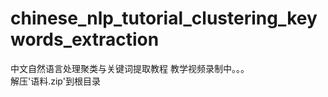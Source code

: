 # chinese_nlp_tutorial_clustering_keywords_extraction
中文自然语言处理聚类与关键词提取教程
教学视频录制中。。。   
解压'语料.zip'到根目录
